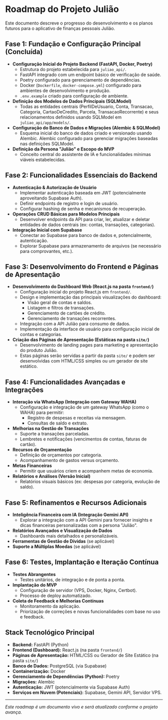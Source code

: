# Roadmap do Projeto Julião

Este documento descreve o progresso do desenvolvimento e os planos futuros para o aplicativo de finanças pessoais Julião.

## Fase 1: Fundação e Configuração Principal (Concluída)

*   **Configuração Inicial do Projeto Backend (FastAPI, Docker, Poetry)**
    *   Estrutura do projeto estabelecida para `juliao_api/`.
    *   FastAPI integrado com um endpoint básico de verificação de saúde.
    *   Poetry configurado para gerenciamento de dependências.
    *   Docker (`Dockerfile`, `docker-compose.yml`) configurado para ambientes de desenvolvimento e produção.
    *   `.env.example` criado para configuração de ambiente.
*   **Definição dos Modelos de Dados Principais (SQLModel)**
    *   Todas as entidades centrais (PerfilDeUsuario, Conta, Transacao, Categoria, CartaoDeCredito, Parcela, TransacaoRecorrente) e seus relacionamentos definidos usando SQLModel em `juliao_api/app/models/`.
*   **Configuração do Banco de Dados e Migrações (Alembic & SQLModel)**
    *   Esquema inicial do banco de dados criado e versionado usando Alembic. Alembic configurado para gerenciar migrações baseadas nas definições SQLModel.
*   **Definição da Persona "Julião" e Escopo do MVP**
    *   Conceito central do assistente de IA e funcionalidades mínimas viáveis estabelecidas.

## Fase 2: Funcionalidades Essenciais do Backend

*   **Autenticação & Autorização de Usuário**
    *   Implementar autenticação baseada em JWT (potencialmente aproveitando Supabase Auth).
    *   Definir endpoints de registro e login de usuário.
    *   Configurar hashing de senha e mecanismos de recuperação.
*   **Operações CRUD Básicas para Modelos Principais**
    *   Desenvolver endpoints da API para criar, ler, atualizar e deletar entidades de dados centrais (ex: contas, transações, categorias).
*   **Integração Inicial com Supabase**
    *   Conectar ao Supabase para banco de dados e, potencialmente, autenticação.
    *   Explorar Supabase para armazenamento de arquivos (se necessário para comprovantes, etc.).

## Fase 3: Desenvolvimento do Frontend e Páginas de Apresentação

*   **Desenvolvimento do Dashboard Web (React.js na pasta `frontend/`)**
    *   Configuração inicial do projeto React.js em `frontend/`.
    *   Design e implementação das principais visualizações do dashboard:
        *   Visão geral de contas e saldos.
        *   Listagem e filtros de transações.
        *   Gerenciamento de cartões de crédito.
        *   Gerenciamento de transações recorrentes.
    *   Integração com a API Julião para consumo de dados.
    *   Implementação da interface de usuário para configuração inicial de contas e categorias.
*   **Criação das Páginas de Apresentação (Estáticas na pasta `site/`)**
    *   Desenvolvimento de landing pages para marketing e apresentação do produto Julião.
    *   Estas páginas serão servidas a partir da pasta `site/` e podem ser desenvolvidas com HTML/CSS simples ou um gerador de site estático.

## Fase 4: Funcionalidades Avançadas e Integrações

*   **Interação via WhatsApp (Integração com Gateway WAHA)**
    *   Configuração e integração de um gateway WhatsApp (como o WAHA) para permitir:
        *   Registro de despesas e receitas via mensagem.
        *   Consultas de saldo e extrato.
*   **Melhorias na Gestão de Transações**
    *   Suporte a transações parceladas.
    *   Lembretes e notificações (vencimentos de contas, faturas de cartão).
*   **Recursos de Orçamentação**
    *   Definição de orçamentos por categoria.
    *   Acompanhamento de gastos versus orçamento.
*   **Metas Financeiras**
    *   Permitir que usuários criem e acompanhem metas de economia.
*   **Relatórios e Análises (Versão Inicial)**
    *   Relatórios visuais básicos (ex: despesas por categoria, evolução de saldo).

## Fase 5: Refinamentos e Recursos Adicionais

*   **Inteligência Financeira com IA (Integração Gemini API)**
    *   Explorar a integração com a API Gemini para fornecer insights e dicas financeiras personalizadas com a persona "Julião".
*   **Relatórios Avançados e Visualização de Dados**
    *   Dashboards mais detalhados e personalizáveis.
*   **Ferramentas de Gestão de Dívidas** (se aplicável)
*   **Suporte a Múltiplas Moedas** (se aplicável)

## Fase 6: Testes, Implantação e Iteração Contínua

*   **Testes Abrangentes**
    *   Testes unitários, de integração e de ponta a ponta.
*   **Implantação do MVP**
    *   Configuração de servidor (VPS, Docker, Nginx, Certbot).
    *   Processo de deploy automatizado.
*   **Coleta de Feedback e Melhorias Contínuas**
    *   Monitoramento da aplicação.
    *   Priorização de correções e novas funcionalidades com base no uso e feedback.

## Stack Tecnológico Principal

*   **Backend:** FastAPI (Python)
*   **Frontend (Dashboard):** React.js (na pasta `frontend/`)
*   **Páginas de Apresentação:** HTML/CSS ou Gerador de Site Estático (na pasta `site/`)
*   **Banco de Dados:** PostgreSQL (via Supabase)
*   **Containerização:** Docker
*   **Gerenciamento de Dependências (Python):** Poetry
*   **Migrações:** Alembic
*   **Autenticação:** JWT (potencialmente via Supabase Auth)
*   **Serviços em Nuvem (Potenciais):** Supabase, Gemini API, Servidor VPS.

---
*Este roadmap é um documento vivo e será atualizado conforme o projeto avança.*
